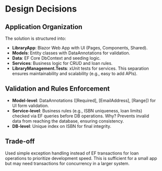 # Design Decisions

## Application Organization
The solution is structured into:
- **LibraryApp**: Blazor Web App with UI (Pages, Components, Shared).
- **Models**: Entity classes with DataAnnotations for validation.
- **Data**: EF Core DbContext and seeding logic.
- **Services**: Business logic for CRUD and loan rules.
- **LibraryManagement.Tests**: xUnit tests for services.
This separation ensures maintainability and scalability (e.g., easy to add APIs).

## Validation and Rules Enforcement
- **Model-level**: DataAnnotations ([Required], [EmailAddress], [Range]) for UI form validation.
- **Service-level**: Business rules (e.g., ISBN uniqueness, loan limits) checked via EF queries before DB operations. Why? Prevents invalid data from reaching the database, ensuring consistency.
- **DB-level**: Unique index on ISBN for final integrity.

## Trade-off
Used simple exception handling instead of EF transactions for loan operations to prioritize development speed. This is sufficient for a small app but may need transactions for concurrency in a larger system.
